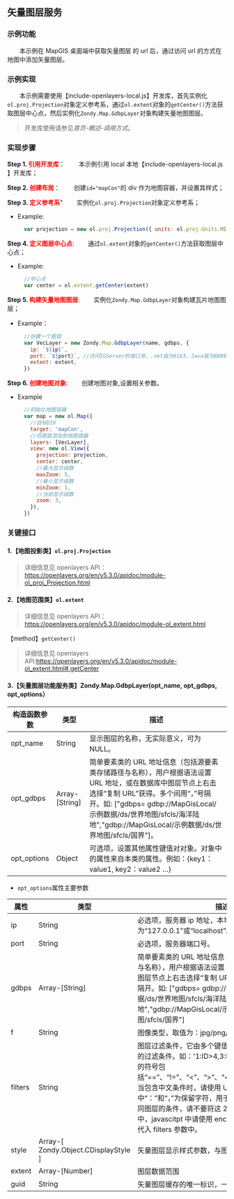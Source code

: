 ## 矢量图层服务

### 示例功能

&ensp;&ensp;&ensp;&ensp;本示例在 MapGIS 桌面端中获取矢量图层 的 url 后，通过访问 url 的方式在地图中添加矢量图层。

### 示例实现

&ensp;&ensp;&ensp;&ensp;本示例需要使用【include-openlayers-local.js】开发库，首先实例化`ol.proj.Projection`对象定义参考系，通过`ol.extent`对象的`getCenter()`方法获取图层中心点，然后实例化`Zondy.Map.GdbpLayer`对象构建矢量地图图层。

> 开发库使用请参见*首页-概述-调用方式*。

### 实现步骤

**Step 1. <font color=red>引用开发库</font>**：
&ensp;&ensp;&ensp;&ensp;本示例引用 local 本地【include-openlayers-local.js 】开发库；

**Step 2. <font color=red>创建布局</font>**：
&ensp;&ensp;&ensp;&ensp;创建`id="mapCon"`的 div 作为地图容器，并设置其样式；

**Step 3. <font color=red>定义参考系</font>**"
&ensp;&ensp;&ensp;&ensp;实例化`ol.proj.Projection`对象定义参考系；

- Example:

  ```javascript
    var projection = new ol.proj.Projection({ units: ol.proj.Units.METERS, extent: extent })
  ```

**Step 4. <font color=red>定义图层中心点</font>**:
&ensp;&ensp;&ensp;&ensp;通过`ol.extent`对象的`getCenter()`方法获取图层中心点；

- Example:
  ```javascript
    //中心点
    var center = ol.extent.getCenter(extent)
  ```

**Step 5. <font color=red>构建矢量地图图层</font>**:
&ensp;&ensp;&ensp;&ensp;实例化`Zondy.Map.GdbpLayer`对象构建瓦片地图图层；

- Example：

  ```javascript
    //创建一个图层
    var VecLayer = new Zondy.Map.GdbpLayer(name, gdbps, {
      ip: `${ip}`,
      port: `${port}`, //访问IGServer的端口号，.net版为6163，Java版为8089
      extent: extent,
    })
  ```

**Step 6. <font color=red>创建地图对象</font>**:
&ensp;&ensp;&ensp;&ensp;创建地图对象,设置相关参数。

- Example
  ```javascript
    //初始化地图容器
    var map = new ol.Map({
      //目标DIV
      target: 'mapCon',
      //将图层添加到地图容器
      layers: [VecLayer],
      view: new ol.View({
        projection: projection,
        center: center,
        //最大显示级数
        maxZoom: 5,
        //最小显示级数
        minZoom: 1,
        //当前显示级数
        zoom: 3,
      }),
    })
  ```

### 关键接口

#### 1.【地图投影类】`ol.proj.Projection`

> 详细信息见 openlayers API：https://openlayers.org/en/v5.3.0/apidoc/module-ol_proj_Projection.html

#### 2.【地图范围类】`ol.extent`

> 详细信息见 openlayers API：https://openlayers.org/en/v5.3.0/apidoc/module-ol_extent.html

【method】`getCenter()`

> 详细信息见 openlayers API:https://openlayers.org/en/v5.3.0/apidoc/module-ol_extent.html#.getCenter

#### 3.【矢量图层功能服务类】Zondy.Map.GdbpLayer(opt_name, opt_gdbps, opt_options）

| 构造函数参数 | 类型           | 描述                                                                                                                                                                                                                                                                               |
| ------------ | -------------- | ---------------------------------------------------------------------------------------------------------------------------------------------------------------------------------------------------------------------------------------------------------------------------------- |
| opt_name     | String         | 显示图层的名称，无实际意义，可为 NULL。                                                                                                                                                                                                                                            |
| opt_gdbps    | Array-[String] | 简单要素类的 URL 地址信息（包括源要素类存储路径与名称），用户根据语法设置 URL 地址，或在数据库中图层节点上右击选择“复制 URL”获得。多个间用“，”号隔开。如: ["gdbps= gdbp://MapGisLocal/示例数据/ds/世界地图/sfcls/海洋陆地","gdbp://MapGisLocal/示例数据/ds/世界地图/sfcls/国界"]。 |
| opt_options  | Object         | 可选项，设置其他属性键值对对象。对象中的属性来自本类的属性。例如：{key1：value1, key2：value2 …}                                                                                                                                                                                   |

- `opt_options`属性主要参数

| 属性    | 类型                                 | 描述                                                                                                                                                                                                                                                                                                                                                                       | 默认值      |
| ------- | ------------------------------------ | -------------------------------------------------------------------------------------------------------------------------------------------------------------------------------------------------------------------------------------------------------------------------------------------------------------------------------------------------------------------------- | ----------- |
| ip      | String                               | 必选项，服务器 ip 地址，本地为“127.0.0.1”或“localhost”。                                                                                                                                                                                                                                                                                                                   | “127.0.0.1” |
| port    | String                               | 必选项，服务器端口号。                                                                                                                                                                                                                                                                                                                                                     | “6163”      |
| gdbps   | Array-[String]                       | 简单要素类的 URL 地址信息（包括源要素类存储路径与名称），用户根据语法设置 URL 地址，或在数据库中图层节点上右击选择“复制 URL”获得。多个间用“，”号隔开。如: ["gdbps= gdbp://MapGisLocal/示例数据/ds/世界地图/sfcls/海洋陆地","gdbp://MapGisLocal/示例数据/ds/世界地图/sfcls/国界"]                                                                                           | Null        |
| f       | String                               | 图像类型，取值为：jpg/png/gif                                                                                                                                                                                                                                                                                                                                              | "png"       |
| filters | String                               | 图层过滤条件，它由多个键值对组成，值为您所要设定的过滤条件。如：'1:ID>4,3:ID>1”。过滤条件中用到的符号包括“==”、“!=”、“<”、“>”、“<=”、“>=”、“..”、“~”等，当包含中文条件时，请使用 UTF-8 编码格式，其中“：”和“，”为保留字符，用于表示键值对概念和分隔不同图层的条件，请不要将这 2 个字符用于自定义条件中，javascitpt 中请使用 encodeURI（）函数编码后再代入 filters 参数中。 | Null        |
| style   | Array-[ Zondy.Object.CDisplayStyle ] | 矢量图层显示样式参数，与图层序号相对应。                                                                                                                                                                                                                                                                                                                                   | Null        |
| extent  | Array-[Number]                       | 图层数据范围                                                                                                                                                                                                                                                                                                                                                               |             |  |
| guid    | String                               | 矢量图层缓存的唯一标识，一般情况下无需赋值。                                                                                                                                                                                                                                                                                                                               |             |
